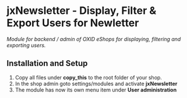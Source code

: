 # jxNewsletter - Display, Filter & Export Users for Newletter

*Module for backend / admin of OXID eShops for displaying, filtering and exporting users.*

## Installation and Setup
1. Copy all files under **copy_this** to the root folder of your shop.
2. In the shop admin goto settings/modules and activate **jxNewsletter**
3. The module has now its own menu item under **User administration**


